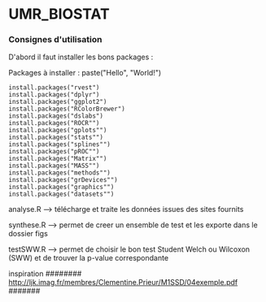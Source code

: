 # UMR_BIOSTAT

### Consignes d'utilisation 

D'abord il faut installer les bons packages : 

Packages à installer : 
paste("Hello", "World!")
```{r}
install.packages("rvest")
install.packages("dplyr")
install.packages("ggplot2")
install.packages("RColorBrewer")
install.packages("dslabs")
install.packages("ROCR"")
install.packages("gplots"")
install.packages("stats"")
install.packages("splines"")
install.packages("pROC"")
install.packages("Matrix"")
install.packages("MASS"")
install.packages("methods"")
install.packages("grDevices"")
install.packages("graphics"")
install.packages("datasets"")
```

analyse.R
--> télécharge et traite les données issues des sites fournits

synthese.R 
--> permet de creer un ensemble de test et les exporte dans le dossier figs 

testSWW.R
--> permet de choisir le bon test Student Welch ou Wilcoxon (SWW) et de trouver la p-value correspondante

inspiration ######## http://ljk.imag.fr/membres/Clementine.Prieur/M1SSD/04exemple.pdf #######

